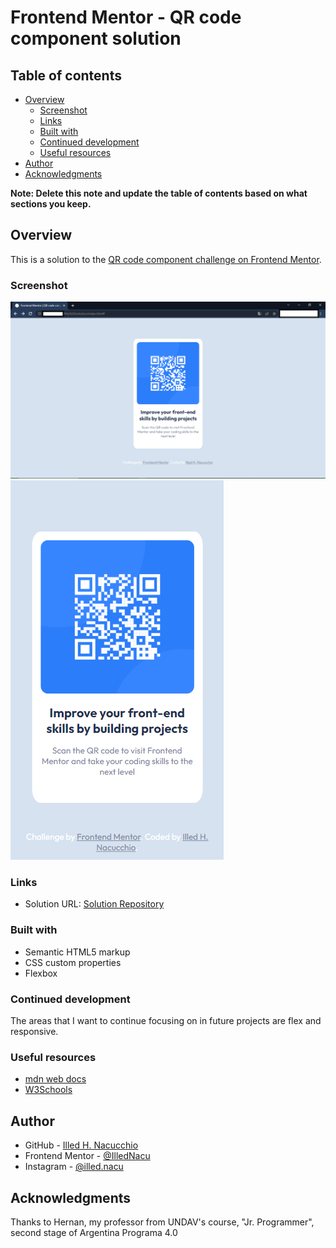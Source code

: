 # Frontend Mentor - QR code component solution

## Table of contents

- [Overview](#overview)
  - [Screenshot](#screenshot)
  - [Links](#links)
  - [Built with](#built-with)
  - [Continued development](#continued-development)
  - [Useful resources](#useful-resources)
- [Author](#author)
- [Acknowledgments](#acknowledgments)

**Note: Delete this note and update the table of contents based on what sections you keep.**

## Overview

This is a solution to the [QR code component challenge on Frontend Mentor](https://www.frontendmentor.io/challenges/qr-code-component-iux_sIO_H).


### Screenshot

![](DesktopExample.png)
![](MobileExample.png)


### Links

- Solution URL: [Solution Repository](https://github.com/IlledNacu/Challenge-1-FrontendMentor)


### Built with

- Semantic HTML5 markup
- CSS custom properties
- Flexbox


### Continued development

The areas that I want to continue focusing on in future projects are flex and responsive.


### Useful resources

- [mdn web docs](https://developer.mozilla.org/)
- [W3Schools](https://www.w3schools.com/)


## Author

- GitHub - [Illed H. Nacucchio](https://github.com/IlledNacu)
- Frontend Mentor - [@IlledNacu](https://www.frontendmentor.io/profile/IlledNacu)
- Instagram - [@illed.nacu](https://www.instagram.com/illed.nacu/)


## Acknowledgments

Thanks to Hernan, my professor from UNDAV's course, "Jr. Programmer", second stage of Argentina Programa 4.0
